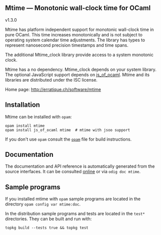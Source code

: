 Mtime — Monotonic wall-clock time for OCaml
-------------------------------------------------------------------------------
v1.3.0

Mtime has platform independent support for monotonic wall-clock time
in pure OCaml. This time increases monotonically and is not subject to
operating system calendar time adjustments. The library has types to
represent nanosecond precision timestamps and time spans.

The additional Mtime_clock library provide access to a system
monotonic clock.

Mtime has a no dependency. Mtime_clock depends on your system library.
The optional JavaScript support depends on [js_of_ocaml][jsoo]. Mtime
and its libraries are distributed under the ISC license.

[jsoo]: http://ocsigen.org/js_of_ocaml/

Home page: http://erratique.ch/software/mtime  

## Installation

Mtime can be installed with `opam`:

    opam install mtime
    opam install js_of_ocaml mtime  # mtime with jsoo support

If you don't use `opam` consult the [`opam`](opam) file for build
instructions.

## Documentation

The documentation and API reference is automatically generated from
the source interfaces. It can be consulted [online][doc] or via
`odig doc mtime`.

[doc]: http://erratique.ch/software/mtime/doc


## Sample programs

If you installed mtime with `opam` sample programs are located in
the directory `opam config var mtime:doc`.

In the distribution sample programs and tests are located in the
`test*` directories. They can be built and run with:

    topkg build --tests true && topkg test

